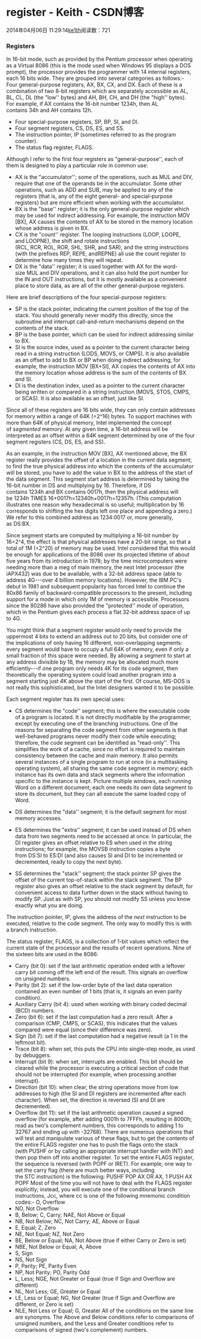 # register - Keith - CSDN博客





2014年04月06日 11:29:14[ke1th](https://me.csdn.net/u012436149)阅读数：721








### Registers
In 16-bit mode, such as provided by the Pentium processor when operating as a Virtual 8086 (this is the mode used when Windows 95 displays a DOS prompt), the processor provides the programmer with
 14 internal registers, each 16 bits wide. They are grouped into several categories as follows:- Four general-purpose registers, AX, BX, CX, and DX. Each of these is a combination of two 8-bit registers which are separately accessible as AL, BL, CL, DL (the "low'' bytes) and AH, BH, CH, and DH (the "high'' bytes). For example, if AX contains the 16-bit
 number 1234h, then AL contains 34h and AH contains 12h.
- Four special-purpose registers, SP, BP, SI, and DI.
- Four segment registers, CS, DS, ES, and SS.
- The instruction pointer, IP (sometimes referred to as the program counter).
- The status flag register, FLAGS.

Although I refer to the first four registers as "general-purpose'', each of them is designed to play a particular role in common use:
- AX is the "accumulator''; some of the operations, such as MUL and DIV, require that one of the operands be in the accumulator. Some other operations, such as ADD and SUB, may be applied to any of the registers (that is,
 any of the eight general- and special-purpose registers) but are more efficient when working with the accumulator.
- BX is the "base'' register; it is the only general-purpose register which may be used for indirect addressing. For example, the instruction MOV [BX], AX causes the contents of AX to be stored in the memory location whose address is given in BX.
- CX is the "count'' register. The looping instructions (LOOP, LOOPE, and LOOPNE), the shift and rotate instructions (RCL, RCR, ROL, ROR, SHL, SHR, and SAR), and the
 string instructions (with the prefixes REP, REPE, andREPNE) all use the count register to determine how many times they will repeat.
- DX is the "data'' register; it is used together with AX for the word-size MUL and DIV operations, and it can also hold the port number for the IN and OUT instructions, but it is mostly available as a convenient place
 to store data, as are all of the other general-purpose registers.

Here are brief descriptions of the four special-purpose registers:
- SP is the stack pointer, indicating the current position of the top of the stack. You should generally never modify this directly, since the subroutine and interrupt call-and-return mechanisms depend on the contents of the stack.
- BP is the base pointer, which can be used for indirect addressing similar to BX.
- SI is the source index, used as a pointer to the current character being read in a string instruction (LODS, MOVS, or CMPS). It is also available as an offset to add to BX or BP when doing indirect addressing; for example, the
 instruction MOV [BX+SI], AX copies the contents of AX into the memory location whose address is the sum of the contents of BX and SI.
- DI is the destination index, used as a pointer to the current character being written or compared in a string instruction (MOVS, STOS, CMPS, or SCAS). It is also available as an offset, just like SI.

Since all of these registers are 16 bits wide, they can only contain addresses for memory within a range of 64K (=2^16) bytes. To support machines with more than 64K of physical memory, Intel implemented
 the concept of *segmented* memory. At any given time, a 16-bit address will be interpreted as an offset within a 64K segment determined by one of the four segment registers (CS, DS, ES, and SS).

As an example, in the instruction MOV [BX], AX mentioned above, the BX register really provides the offset of a location in the current data segment; to find the true physical address into which
 the contents of the accumulator will be stored, you have to add the value in BX to the address of the start of the data segment. This segment start address is determined by taking the 16-bit number in DS and multiplying by 16. Therefore, if DS contains 1234h and
 BX contains 0017h, then the physical address will be 1234h TIMES 16+0017h=12340h+0017h=12357h. (This computation illustrates one reason why hexadecimal is so useful; multiplication by 16 corresponds to
 shifting the hex digits left one place and appending a zero.) We refer to this combined address as 1234:0017 or, more generally, as DS:BX.

Since segment starts are computed by multiplying a 16-bit number by 16=2^4, the effect is that physical addresses have a 20-bit range, so that a total of 1M (=2^20) of memory may be used. Intel considered
 that this would be enough for applications of the 8086 over its projected lifetime of about five years from its introduction in 1978; by the time microcomputers were needing more than a meg of main memory, the next Intel processor (the iAPX432) was due to
 be available, with a 32-bit address space (able to address 4G---over 4 billion memory locations). However, the IBM PC's debut in 1981 and subsequent popularity has forced Intel to continue the 80x86 family of backward-compatible processors to the present,
 including support for a mode in which only 1M of memory is accessible. Processors since the 80286 have also provided the "protected'' mode of operation, which in the Pentium gives each process a flat 32-bit address space of up to 4G.

You might think that a segment register would only need to provide the uppermost 4 bits to extend an address out to 20 bits, but consider one of the implications of only having 16 different, non-overlapping
 segments: every segment would have to occupy a full 64K of memory, even if only a small fraction of this space were needed. By allowing a segment to start at any address divisible by 16, the memory may be allocated much more efficiently---if one program only
 needs 4K for its code segment, then theoretically the operating system could load another program into a segment starting just 4K above the start of the first. Of course, MS-DOS is not really this sophisticated, but the Intel designers wanted it to be possible.

Each segment register has its own special uses:
- CS determines the "code'' segment; this is where the executable code of a program is located. It is not directly modifiable by the programmer, except by executing one of the branching instructions. One of the reasons for separating the code segment from
 other segments is that well-behaved programs never modify their code while executing; therefore, the code segment can be identified as "read-only''. This simplifies the work of a cache, since no effort is required to maintain consistency between the cache
 and main memory. It also permits several instances of a single program to run at once (in a multitasking operating system), all sharing the same code segment in memory; each instance has its own data and stack segments where the information specific to the
 instance is kept. Picture multiple windows, each running Word on a different document; each one needs its own data segment to store its document, but they can all execute the same loaded copy of Word.



- DS determines the "data'' segment; it is the default segment for most memory accesses.



- ES determines the "extra'' segment; it can be used instead of DS when data from two segments need to be accessed at once. In particular, the DI register gives an offset relative to ES when used in the string instructions; for example, the MOVSB instruction
 copies a byte from DS:SI to ES:DI (and also causes SI and DI to be incremented or decremented, ready to copy the next byte).



- SS determines the "stack'' segment; the stack pointer SP gives the offset of the current top-of-stack within the stack segment. The BP register also gives an offset relative to the stack segment by default, for convenient access to data further down in
 the stack without having to modify SP. Just as with SP, you should not modify SS unless you know exactly what you are doing.

The instruction pointer, IP, gives the address of the *next* instruction to be executed, relative to the code segment. The only way to modify this is with a branch instruction.

The status register, FLAGS, is a collection of 1-bit values which reflect the current state of the processor and the results of recent operations. Nine of the sixteen bits are used in the 8086:
- Carry (bit 0): set if the last arithmetic operation ended with a leftover carry bit coming off the left end of the result. This signals an overflow on unsigned numbers.
- Parity (bit 2): set if the low-order byte of the last data operation contained an even number of 1 bits (that is, it signals an even parity condition).
- Auxiliary Carry (bit 4): used when working with binary coded decimal (BCD) numbers.
- Zero (bit 6): set if the last computation had a zero result. After a comparison (CMP, CMPS, or SCAS), this indicates that the values compared were equal (since their difference was zero).
- Sign (bit 7): set if the last computation had a negative result (a 1 in the leftmost bit).
- Trace (bit 8): when set, this puts the CPU into single-step mode, as used by debuggers.
- Interrupt (bit 9): when set, interrupts are enabled. This bit should be cleared while the processor is executing a critical section of code that should not be interrupted (for example, when processing another interrupt).
- Direction (bit 10): when clear, the string operations move from low addresses to high (the SI and DI registers are incremented after each character). When set, the direction is reversed (SI and DI are decremented).
- Overflow (bit 11): set if the last arithmetic operation caused a signed overflow (for example, after adding 0001h to 7FFFh, resulting in 8000h; read as two's complement numbers, this corresponds to adding 1 to 32767 and ending
 up with -32768).
There are numerous operations that will test and manipulate various of these flags, but to get the contents of the entire FLAGS register one has to push the flags onto the stack (with PUSHF or
 by calling an appropriate interrupt handler with INT) and then pop them off into another register. To set the entire FLAGS register, the sequence is reversed (with POPF or IRET).
 For example, one way to set the carry flag (there are much better ways, including the STC instruction) is the following:        PUSHF
        POP     AX
        OR      AX, 1
        PUSH    AX
        POPF
Most of the time you will not have to deal with the FLAGS register explicitly; instead, you will execute one of the conditional branch instructions, Jcc,
 where cc is one of the following mnemonic condition codes:- O, Overflow
- NO, Not Overflow
- B, Below; C, Carry; NAE, Not Above or Equal
- NB, Not Below; NC, Not Carry; AE, Above or Equal
- E, Equal; Z, Zero
- NE, Not Equal; NZ, Not Zero
- BE, Below or Equal; NA, Not Above (true if either Carry or Zero is set)
- NBE, Not Below or Equal; A, Above
- S, Sign
- NS, Not Sign
- P, Parity; PE, Parity Even
- NP, Not Parity; PO, Parity Odd
- L, Less; NGE, Not Greater or Equal (true if Sign and Overflow are different)
- NL, Not Less; GE, Greater or Equal
- LE, Less or Equal; NG, Not Greater (true if Sign and Overflow are different, or Zero is set)
- NLE, Not Less or Equal; G, Greater
All of the conditions on the same line are synonyms. The Above and Below conditions refer to comparisons of unsigned numbers, and the Less and Greater conditions refer to comparisons of signed (two's
 complement) numbers.


